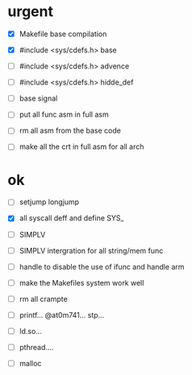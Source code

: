 # urgent
- [x] Makefile base compilation
- [x] #include <sys/cdefs.h> base
- [ ] #include <sys/cdefs.h> advence
- [ ] #include <sys/cdefs.h> hidde_def

- [ ] base signal
- [ ] put all func asm in full asm
- [ ] rm all asm from the base code
- [ ] make all the crt in full asm for all arch


# ok
- [ ] setjump longjump
- [x] all syscall deff and define SYS_
- [ ] SIMPLV
- [ ] SIMPLV intergration for all string/mem func
- [ ] handle to disable the use of ifunc and handle arm
- [ ] make the Makefiles system work well
- [ ] rm all crampte
- [ ] printf... @at0m741... stp...
- [ ] ld.so...
- [ ] pthread....
- [ ] malloc

